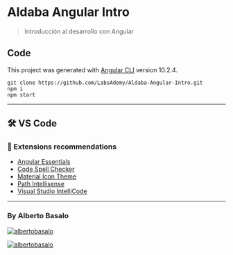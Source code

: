 # Aldaba Angular Intro

> Introducción al desarrollo con Angular

## Code

This project was generated with [Angular CLI](https://github.com/angular/angular-cli) version 10.2.4.

```
git clone https://github.com/LabsAdemy/Aldaba-Angular-Intro.git
npm i
npm start
```

---

## 🛠 VS Code

### 🧩 Extensions recommendations

- [Angular Essentials](https://marketplace.visualstudio.com/items?itemName=johnpapa.angular-essentials)
- [Code Spell Checker](https://marketplace.visualstudio.com/items?itemName=streetsidesoftware.code-spell-checker)
- [Material Icon Theme](https://marketplace.visualstudio.com/items?itemName=PKief.material-icon-theme)
- [Path Intellisense](https://marketplace.visualstudio.com/items?itemName=christian-kohler.path-intellisense)
- [Visual Studio IntelliCode](https://marketplace.visualstudio.com/items?itemName=VisualStudioExptTeam.vscodeintellicode)

---

<footer>
  <h3>By Alberto Basalo</h3>
  <p align="">
   <a href="https://twitter.com/albertobasalo" target="blank"><img src="https://img.shields.io/twitter/follow/albertobasalo?logo=twitter&style=for-the-badge" alt="albertobasalo" /></a>
  </p>
     <a href="https://github.com/albertobasalo" target="blank"><img src="https://img.shields.io/github/followers/albertobasalo?logo=github&label=profile albertobasalo&style=for-the-badge" alt="albertobasalo" /></a>
</footer>
